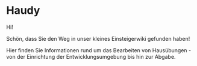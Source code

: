 # Haudy

Hi!

Schön, dass Sie den Weg in unser kleines Einsteigerwiki gefunden haben!

Hier finden Sie Informationen rund um das Bearbeiten von Hausübungen - von der Einrichtung der Entwicklungsumgebung bis hin zur Abgabe.
